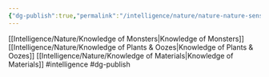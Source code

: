 ```yaml
---
{"dg-publish":true,"permalink":"/intelligence/nature/nature-nature-sense/"}
---
```


[[Intelligence/Nature/Knowledge of Monsters\|Knowledge of Monsters]]
[[Intelligence/Nature/Knowledge of Plants & Oozes\|Knowledge of Plants & Oozes]]
[[Intelligence/Nature/Knowledge of Materials\|Knowledge of Materials]]
#intelligence #dg-publish